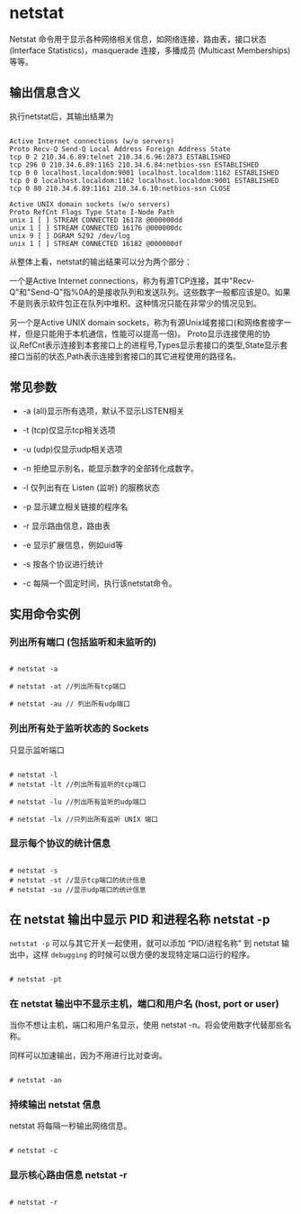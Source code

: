 # netstat

Netstat 命令用于显示各种网络相关信息，如网络连接，路由表，接口状态 (Interface Statistics)，masquerade 连接，多播成员 (Multicast Memberships) 等等。

## 输出信息含义

执行netstat后，其输出结果为

``` shell

Active Internet connections (w/o servers)
Proto Recv-Q Send-Q Local Address Foreign Address State
tcp 0 2 210.34.6.89:telnet 210.34.6.96:2873 ESTABLISHED
tcp 296 0 210.34.6.89:1165 210.34.6.84:netbios-ssn ESTABLISHED
tcp 0 0 localhost.localdom:9001 localhost.localdom:1162 ESTABLISHED
tcp 0 0 localhost.localdom:1162 localhost.localdom:9001 ESTABLISHED
tcp 0 80 210.34.6.89:1161 210.34.6.10:netbios-ssn CLOSE

Active UNIX domain sockets (w/o servers)
Proto RefCnt Flags Type State I-Node Path
unix 1 [ ] STREAM CONNECTED 16178 @000000dd
unix 1 [ ] STREAM CONNECTED 16176 @000000dc
unix 9 [ ] DGRAM 5292 /dev/log
unix 1 [ ] STREAM CONNECTED 16182 @000000df

```

从整体上看，netstat的输出结果可以分为两个部分：

一个是Active Internet connections，称为有源TCP连接，其中"Recv-Q"和"Send-Q"指%0A的是接收队列和发送队列。这些数字一般都应该是0。如果不是则表示软件包正在队列中堆积。这种情况只能在非常少的情况见到。

另一个是Active UNIX domain sockets，称为有源Unix域套接口(和网络套接字一样，但是只能用于本机通信，性能可以提高一倍)。
Proto显示连接使用的协议,RefCnt表示连接到本套接口上的进程号,Types显示套接口的类型,State显示套接口当前的状态,Path表示连接到套接口的其它进程使用的路径名。


## 常见参数

- -a (all)显示所有选项，默认不显示LISTEN相关
- -t (tcp)仅显示tcp相关选项
- -u (udp)仅显示udp相关选项
- -n 拒绝显示别名，能显示数字的全部转化成数字。
- -l 仅列出有在 Listen (监听) 的服務状态

- -p 显示建立相关链接的程序名
- -r 显示路由信息，路由表
- -e 显示扩展信息，例如uid等
- -s 按各个协议进行统计
- -c 每隔一个固定时间，执行该netstat命令。

## 实用命令实例

### 列出所有端口 (包括监听和未监听的)

``` shell

# netstat -a 

# netstat -at //列出所有tcp端口

# netstat -au // 列出所有udp端口

```

### 列出所有处于监听状态的 Sockets

只显示监听端口 

```shell

# netstat -l
# netstat -lt //列出所有监听的tcp端口

# netstat -lu //列出所有监听的udp端口

# netstat -lx //只列出所有监听 UNIX 端口

```
### 显示每个协议的统计信息

```shell

# netstat -s
# netstat -st //显示tcp端口的统计信息
# netstat -su //显示udp端口的统计信息

```
## 在 netstat 输出中显示 PID 和进程名称 netstat -p

`netstat -p` 可以与其它开关一起使用，就可以添加 “PID/进程名称” 到 netstat 输出中，这样 `debugging` 的时候可以很方便的发现特定端口运行的程序。

```shell

# netstat -pt

```

###  在 netstat 输出中不显示主机，端口和用户名 (host, port or user)

当你不想让主机，端口和用户名显示，使用 netstat -n。将会使用数字代替那些名称。

同样可以加速输出，因为不用进行比对查询。

```shell

# netstat -an

```

### 持续输出 netstat 信息

netstat 将每隔一秒输出网络信息。

```shell

# netstat -c

```

### 显示核心路由信息 netstat -r

```shell

# netstat -r

```